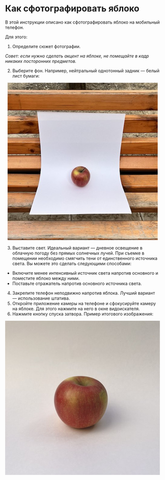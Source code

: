 # Как сфотографировать яблоко

В этой инструкции описано как сфотографировать яблоко на мобильный телефон.

Для этого:

  1. Определите сюжет фотографии.

  *Совет: если нужно сделать акцент на яблоке, не помещайте в кадр никаких посторонних предметов.*
  
  2. Выберите фон. Например, нейтральный однотонный задник — белый лист бумаги:

  <p align="center">
  <img src="https://github.com/evggrishaev/test-flipper/blob/main/pic1.jpg">
</p>

  3. Выставите свет. Идеальный вариант — дневное освещение в облачную погоду без прямых солнечных лучей. При съемке в помещении необходимо смягчить тени от единственного источника света. Вы можете это сделать следующими способами:
  * Включите менее интенсивный источник света напротив основного и поместите яблоко между ними. 
  * Поставьте отражатель напротив основного источника света.
  4. Закрепите телефон неподвижно напротив яблока. Лучший вариант — использование штатива.
  5. Откройте приложение камеры на телефоне и сфокусируйте камеру на яблоке. Для этого нажмите на него в окне видоискателя.
  6. Нажмите кнопку спуска затвора. Пример итогового изображения:

  <p align="center">
  <img src="https://github.com/evggrishaev/test-flipper/blob/main/pic2.jpg">
</p>
